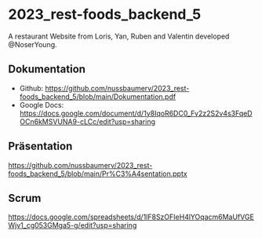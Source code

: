 # 2023_rest-foods_backend_5
A restaurant Website from Loris, Yan, Ruben and Valentin developed @NoserYoung.
## Dokumentation
- Github: https://github.com/nussbaumerv/2023_rest-foods_backend_5/blob/main/Dokumentation.pdf
- Google Docs: https://docs.google.com/document/d/1y8IqoR6DC0_Fv2z2S2v4s3FqeDOCn6kMSVUNA9-cLCc/edit?usp=sharing
## Präsentation
https://github.com/nussbaumerv/2023_rest-foods_backend_5/blob/main/Pr%C3%A4sentation.pptx
## Scrum
https://docs.google.com/spreadsheets/d/1lF8SzOFIeH4lYOqacm6MaUfVGEWjv1_cg053GMga5-g/edit?usp=sharing


